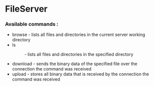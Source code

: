 # FileServer
### Available commands :
- browse - lists all files and directories in the current server working directory
- ls <dir> - lists all files and directories in the specified directory
- download <file> - sends the binary data of the specified file over the connection the command was received
- upload <filename> - stores all binary data that is received by the connection the command was received
